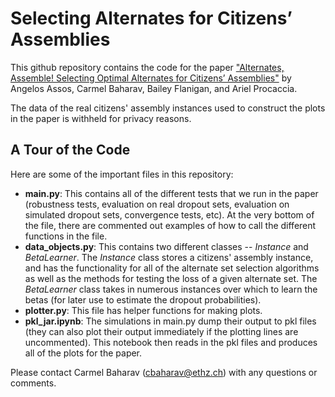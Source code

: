 # Selecting Alternates for Citizens’ Assemblies
This github repository contains the code for the paper ["Alternates, Assemble! Selecting Optimal Alternates for Citizens’ Assemblies"](https://procaccia.info/wp-content/uploads/2025/02/alternate.pdf) by Angelos Assos, Carmel Baharav, Bailey Flanigan, and Ariel Procaccia. 

The data of the real citizens' assembly instances used to construct the plots in the paper is withheld for privacy reasons.

## A Tour of the Code
Here are some of the important files in this repository:
* __main.py__: This contains all of the different tests that we run in the paper (robustness tests, evaluation on real dropout sets, evaluation on simulated dropout sets, convergence tests, etc). At the very bottom of the file, there are commented out examples of how to call the different functions in the file.
* __data_objects.py__: This contains two different classes -- _Instance_ and _BetaLearner_. The _Instance_ class stores a citizens' assembly instance, and has the functionality for all of the alternate set selection algorithms as well as the methods for testing the loss of a given alternate set. The _BetaLearner_ class takes in numerous instances over which to learn the betas (for later use to estimate the dropout probabilities).
* __plotter.py__: This file has helper functions for making plots.
* __pkl_jar.ipynb__: The simulations in main.py dump their output to pkl files (they can also plot their output immediately if the plotting lines are uncommented). This notebook then reads in the pkl files and produces all of the plots for the paper.

Please contact Carmel Baharav (cbaharav@ethz.ch) with any questions or comments.